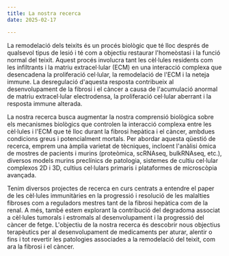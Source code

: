 ```yaml
---
title: La nostra recerca
date: 2025-02-17

---
```


La remodelació dels teixits és un procés biològic que té lloc després de qualsevol tipus de lesió i té com a objectiu restaurar l'homeòstasi i la funció normal del teixit. Aquest procés involucra tant les cèl·lules residents com les infiltrants i la matriu extracel·lular (ECM) en una interacció complexa que desencadena la proliferació cel·lular, la remodelació de l'ECM i la neteja immune. La desregulació d'aquesta resposta contribueix al desenvolupament de la fibrosi i el càncer a causa de l'acumulació anormal de matriu extracel·lular electrodensa, la proliferació cel·lular aberrant i la resposta immune alterada.

La nostra recerca busca augmentar la nostra comprensió biològica sobre els mecanismes biològics que controlen la interacció complexa entre les cèl·lules i l'ECM que té lloc durant la fibrosi hepàtica i el càncer, ambdues condicions greus i potencialment mortals. Per abordar aquesta qüestió de recerca, emprem una àmplia varietat de tècniques, incloent l'anàlisi òmica de mostres de pacients i murins (proteòmica, scRNAseq, bulkRNAseq, etc.), diversos models murins preclínics de patologia, sistemes de cultiu cel·lular complexos 2D i 3D, cultius cel·lulars primaris i plataformes de microscòpia avançada.

Tenim diversos projectes de recerca en curs centrats a entendre el paper de les cèl·lules immunitàries en la progressió i resolució de les malalties fibroses com a reguladors mestres tant de la fibrosi hepàtica com de la renal. A més, també estem explorant la contribució del degradoma associat a cèl·lules tumorals i estromals al desenvolupament i la progressió del càncer de fetge. L'objectiu de la nostra recerca és descobrir nous objectius terapèutics per al desenvolupament de medicaments per aturar, alentir o fins i tot revertir les patologies associades a la remodelació del teixit, com ara la fibrosi i el càncer. 

